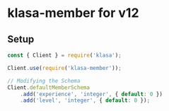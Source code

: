 # klasa-member for v12

## Setup

```js
const { Client } = require('klasa');

Client.use(require('klasa-member'));

// Modifying the Schema
Client.defaultMemberSchema
    .add('experience', 'integer', { default: 0 })
    .add('level', 'integer', { default: 0 });
```
